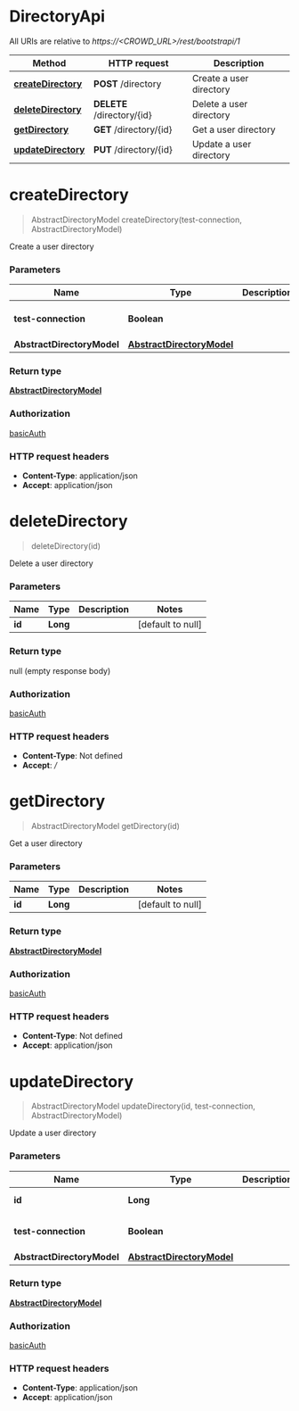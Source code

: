 # DirectoryApi

All URIs are relative to *https://&lt;CROWD_URL&gt;/rest/bootstrapi/1*

| Method | HTTP request | Description |
|------------- | ------------- | -------------|
| [**createDirectory**](DirectoryApi.md#createDirectory) | **POST** /directory | Create a user directory |
| [**deleteDirectory**](DirectoryApi.md#deleteDirectory) | **DELETE** /directory/{id} | Delete a user directory |
| [**getDirectory**](DirectoryApi.md#getDirectory) | **GET** /directory/{id} | Get a user directory |
| [**updateDirectory**](DirectoryApi.md#updateDirectory) | **PUT** /directory/{id} | Update a user directory |


<a name="createDirectory"></a>
# **createDirectory**
> AbstractDirectoryModel createDirectory(test-connection, AbstractDirectoryModel)

Create a user directory

### Parameters

|Name | Type | Description  | Notes |
|------------- | ------------- | ------------- | -------------|
| **test-connection** | **Boolean**|  | [optional] [default to false] |
| **AbstractDirectoryModel** | [**AbstractDirectoryModel**](../Models/AbstractDirectoryModel.md)|  | [optional] |

### Return type

[**AbstractDirectoryModel**](../Models/AbstractDirectoryModel.md)

### Authorization

[basicAuth](../README.md#basicAuth)

### HTTP request headers

- **Content-Type**: application/json
- **Accept**: application/json

<a name="deleteDirectory"></a>
# **deleteDirectory**
> deleteDirectory(id)

Delete a user directory

### Parameters

|Name | Type | Description  | Notes |
|------------- | ------------- | ------------- | -------------|
| **id** | **Long**|  | [default to null] |

### Return type

null (empty response body)

### Authorization

[basicAuth](../README.md#basicAuth)

### HTTP request headers

- **Content-Type**: Not defined
- **Accept**: */*

<a name="getDirectory"></a>
# **getDirectory**
> AbstractDirectoryModel getDirectory(id)

Get a user directory

### Parameters

|Name | Type | Description  | Notes |
|------------- | ------------- | ------------- | -------------|
| **id** | **Long**|  | [default to null] |

### Return type

[**AbstractDirectoryModel**](../Models/AbstractDirectoryModel.md)

### Authorization

[basicAuth](../README.md#basicAuth)

### HTTP request headers

- **Content-Type**: Not defined
- **Accept**: application/json

<a name="updateDirectory"></a>
# **updateDirectory**
> AbstractDirectoryModel updateDirectory(id, test-connection, AbstractDirectoryModel)

Update a user directory

### Parameters

|Name | Type | Description  | Notes |
|------------- | ------------- | ------------- | -------------|
| **id** | **Long**|  | [default to null] |
| **test-connection** | **Boolean**|  | [optional] [default to false] |
| **AbstractDirectoryModel** | [**AbstractDirectoryModel**](../Models/AbstractDirectoryModel.md)|  | [optional] |

### Return type

[**AbstractDirectoryModel**](../Models/AbstractDirectoryModel.md)

### Authorization

[basicAuth](../README.md#basicAuth)

### HTTP request headers

- **Content-Type**: application/json
- **Accept**: application/json

